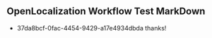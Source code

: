 ## OpenLocalization Workflow Test MarkDown
* 37da8bcf-0fac-4454-9429-a17e4934dbda thanks!

<!--HONumber=Aug16_HO3-->


